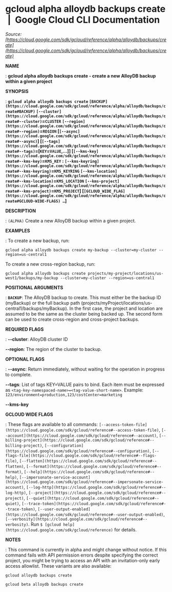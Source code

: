 # gcloud alpha alloydb backups create  |  Google Cloud CLI Documentation

*Source: [https://cloud.google.com/sdk/gcloud/reference/alpha/alloydb/backups/create](https://cloud.google.com/sdk/gcloud/reference/alpha/alloydb/backups/create)*

**NAME**

: **gcloud alpha alloydb backups create - create a new AlloyDB backup within a given project**

**SYNOPSIS**

: **`gcloud alpha alloydb backups create` `[BACKUP](https://cloud.google.com/sdk/gcloud/reference/alpha/alloydb/backups/create#BACKUP)` `[--cluster](https://cloud.google.com/sdk/gcloud/reference/alpha/alloydb/backups/create#--cluster)`=`CLUSTER` `[--region](https://cloud.google.com/sdk/gcloud/reference/alpha/alloydb/backups/create#--region)`=`REGION` [`[--async](https://cloud.google.com/sdk/gcloud/reference/alpha/alloydb/backups/create#--async)`] [`[--tags](https://cloud.google.com/sdk/gcloud/reference/alpha/alloydb/backups/create#--tags)`=[`KEY`=`VALUE`,…]] [`[--kms-key](https://cloud.google.com/sdk/gcloud/reference/alpha/alloydb/backups/create#--kms-key)`=`KMS_KEY` : `[--kms-keyring](https://cloud.google.com/sdk/gcloud/reference/alpha/alloydb/backups/create#--kms-keyring)`=`KMS_KEYRING` `[--kms-location](https://cloud.google.com/sdk/gcloud/reference/alpha/alloydb/backups/create#--kms-location)`=`KMS_LOCATION` `[--kms-project](https://cloud.google.com/sdk/gcloud/reference/alpha/alloydb/backups/create#--kms-project)`=`KMS_PROJECT`] [`[GCLOUD_WIDE_FLAG](https://cloud.google.com/sdk/gcloud/reference/alpha/alloydb/backups/create#GCLOUD-WIDE-FLAGS) …`]**

**DESCRIPTION**

: `(ALPHA)` Create a new AlloyDB backup within a given project.

**EXAMPLES**

: To create a new backup, run:

```
gcloud alpha alloydb backups create my-backup --cluster=my-cluster --region=us-central1
```

To create a new cross-region backup, run:

```
gcloud alpha alloydb backups create projects/my-project/locations/us-west1/backups/my-backup --cluster=my-cluster --region=us-central1
```

**POSITIONAL ARGUMENTS**

: **`BACKUP`**:
The AlloyDB backup to create. This must either be the backup ID (myBackup) or
the full backup path
(projects/myProject/locations/us-central1/backups/myBackup). In the first case,
the project and location are assumed to be the same as the cluster being backed
up. The second form can be used to create cross-region and cross-project
backups.

**REQUIRED FLAGS**

: **--cluster**:
AlloyDB cluster ID

**--region**:
The region of the cluster to backup.

**OPTIONAL FLAGS**

: **--async**:
Return immediately, without waiting for the operation in progress to complete.

**--tags**:
List of tags KEY=VALUE pairs to bind. Each item must be expressed as
`<tag-key-namespaced-name>=<tag-value-short-name>`.
Example: `123/environment=production,123/costCenter=marketing`

**--kms-key**

**GCLOUD WIDE FLAGS**

: These flags are available to all commands: `[--access-token-file](https://cloud.google.com/sdk/gcloud/reference#--access-token-file)`,
`[--account](https://cloud.google.com/sdk/gcloud/reference#--account)`, `[--billing-project](https://cloud.google.com/sdk/gcloud/reference#--billing-project)`,
`[--configuration](https://cloud.google.com/sdk/gcloud/reference#--configuration)`,
`[--flags-file](https://cloud.google.com/sdk/gcloud/reference#--flags-file)`,
`[--flatten](https://cloud.google.com/sdk/gcloud/reference#--flatten)`, `[--format](https://cloud.google.com/sdk/gcloud/reference#--format)`, `[--help](https://cloud.google.com/sdk/gcloud/reference#--help)`, `[--impersonate-service-account](https://cloud.google.com/sdk/gcloud/reference#--impersonate-service-account)`,
`[--log-http](https://cloud.google.com/sdk/gcloud/reference#--log-http)`,
`[--project](https://cloud.google.com/sdk/gcloud/reference#--project)`, `[--quiet](https://cloud.google.com/sdk/gcloud/reference#--quiet)`, `[--trace-token](https://cloud.google.com/sdk/gcloud/reference#--trace-token)`, `[--user-output-enabled](https://cloud.google.com/sdk/gcloud/reference#--user-output-enabled)`,
`[--verbosity](https://cloud.google.com/sdk/gcloud/reference#--verbosity)`.
Run `$ [gcloud help](https://cloud.google.com/sdk/gcloud/reference)` for details.

**NOTES**

: This command is currently in alpha and might change without notice. If this
command fails with API permission errors despite specifying the correct project,
you might be trying to access an API with an invitation-only early access
allowlist. These variants are also available:

```
gcloud alloydb backups create
```

```
gcloud beta alloydb backups create
```